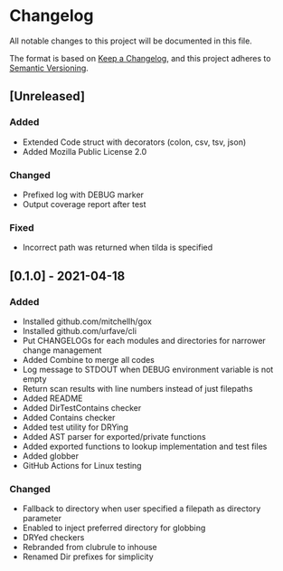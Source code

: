 # Changelog

All notable changes to this project will be documented in this file.

The format is based on [Keep a Changelog](https://keepachangelog.com/en/1.0.0/),
and this project adheres to [Semantic Versioning](https://semver.org/spec/v2.0.0.html).

## [Unreleased]

### Added

- Extended Code struct with decorators (colon, csv, tsv, json)
- Added Mozilla Public License 2.0

### Changed

- Prefixed log with DEBUG marker
- Output coverage report after test

### Fixed

- Incorrect path was returned when tilda is specified

## [0.1.0] - 2021-04-18

### Added

- Installed github.com/mitchellh/gox
- Installed github.com/urfave/cli
- Put CHANGELOGs for each modules and directories for narrower change management
- Added Combine to merge all codes
- Log message to STDOUT when DEBUG environment variable is not empty
- Return scan results with line numbers instead of just filepaths
- Added README
- Added DirTestContains checker
- Added Contains checker
- Added test utility for DRYing
- Added AST parser for exported/private functions
- Added exported functions to lookup implementation and test files
- Added globber
- GitHub Actions for Linux testing

### Changed

- Fallback to directory when user specified a filepath as directory parameter
- Enabled to inject preferred directory for globbing
- DRYed checkers
- Rebranded from clubrule to inhouse
- Renamed Dir prefixes for simplicity
